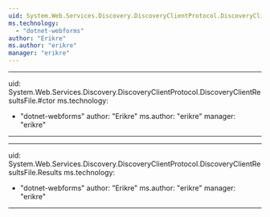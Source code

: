 ```yaml
---
uid: System.Web.Services.Discovery.DiscoveryClientProtocol.DiscoveryClientResultsFile
ms.technology: 
  - "dotnet-webforms"
author: "Erikre"
ms.author: "erikre"
manager: "erikre"
---
```


---
uid: System.Web.Services.Discovery.DiscoveryClientProtocol.DiscoveryClientResultsFile.#ctor
ms.technology: 
  - "dotnet-webforms"
author: "Erikre"
ms.author: "erikre"
manager: "erikre"
---

---
uid: System.Web.Services.Discovery.DiscoveryClientProtocol.DiscoveryClientResultsFile.Results
ms.technology: 
  - "dotnet-webforms"
author: "Erikre"
ms.author: "erikre"
manager: "erikre"
---
